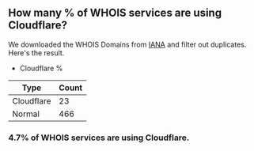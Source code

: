 ## How many % of WHOIS services are using Cloudflare?


We downloaded the WHOIS Domains from [IANA](https://www.iana.org) and filter out duplicates.
Here's the result.

[//]: # (start replacement)

- Cloudflare %

| Type | Count |
| --- | --- |
| Cloudflare | 23 |
| Normal | 466 |


### 4.7% of WHOIS services are using Cloudflare.
